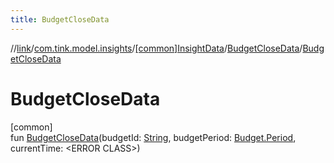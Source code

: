 ```yaml
---
title: BudgetCloseData
---
```

//[link](../../../../index.html)/[com.tink.model.insights](../../index.html)/[[common]InsightData](../index.html)/[BudgetCloseData](index.html)/[BudgetCloseData](-budget-close-data.html)



# BudgetCloseData



[common]\
fun [BudgetCloseData](-budget-close-data.html)(budgetId: [String](https://kotlinlang.org/api/latest/jvm/stdlib/kotlin/-string/index.html), budgetPeriod: [Budget.Period](../../../com.tink.model.budget/[common]-budget/-period/index.html), currentTime: &lt;ERROR CLASS&gt;)




